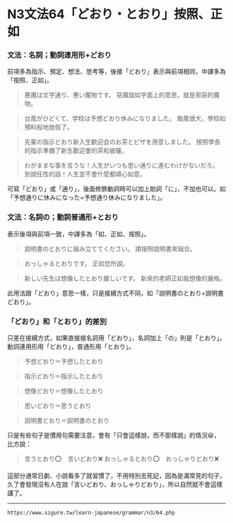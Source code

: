 # N3文法64「どおり・とおり」按照、正如


### 文法：名詞；動詞連用形+どおり  
前項多為指示、預定、想法、思考等，後接「どおり」表示與前項相同，中譯多為「按照、正如」。

>悪魔は文字通り、悪い魔物です。
惡魔就如字面上的意思，就是邪惡的魔物。

>台風がひどくて、学校は予想どおり休みになりました。
颱風很大，學校如預料般地放假了。

>先輩の指示どおり新入生歓迎会のお茶とピザを用意しました。
按照學長的指示準備了新生歡迎會的茶和披薩。

>わがままな事を言うな！人生がいつも思い通りに進むわけがないだろ。
別說任性的話！人生並不會什麼都順心如意。

可寫「どおり」或「通り」，後面修飾動詞時可以加上助詞「に」，不加也可以。如「予想通りに休みになった=予想通り休みになりました」。

### 文法：名詞の；動詞普通形+とおり  
表示後項與前項一致，中譯多為「如、正如、按照」。

>説明書のとおりに組み立ててください。
請按照說明書來組合。

>おっしゃるとおりです。
正如您所說。

>新しい先生は想像したとおり厳しいです。
新來的老師正如我想像的嚴格。

此用法跟「どおり」意思一樣，只是接續方式不同，如「説明書のとおり=説明書どおり」。

### 「どおり」和「とおり」的差別

只差在接續方式，如果直接接名詞用「どおり」，名詞加上「の」則是「とおり」。動詞連用形用「どおり」，普通形用「とおり」。

>予想どおり＝予想したとおり

>指示どおり＝指示したとおり

>想像どおり＝想像したとおり

>思いどおり＝思うとおり

>説明書どおり＝説明書のとおり

只是有些句子是慣用句需要注意，會有「只會這樣說，而不那樣說」的情況😆，比方說：

>言うとおり⭕️　言いどおり❌
>おっしゃるとおり⭕️　おっしゃりどおり❌

這部分通常日劇、小說看多了就習慣了，不用特別去死記，因為是滿常見的句子，久了會發現沒有人在說「言いどおり、おっしゃりどおり」，所以自然就不會這樣講了。

---
`https://www.sigure.tw/learn-japanese/grammar/n3/64.php`